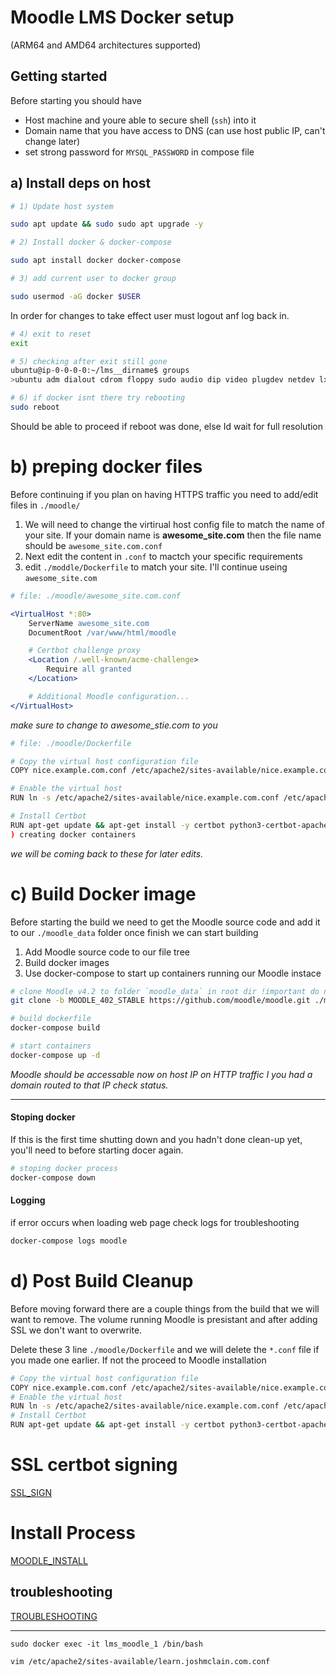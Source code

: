 # Moodle LMS Docker setup

(ARM64 and AMD64 architectures supported)

## Getting started

Before starting you should have

- Host machine and youre able to secure shell (`ssh`) into it
- Domain name that you have access to DNS (can use host public IP, can't change later)
- set strong password for `MYSQL_PASSWORD` in compose file

## a) Install deps on host

```bash
# 1) Update host system

sudo apt update && sudo sudo apt upgrade -y

# 2) Install docker & docker-compose

sudo apt install docker docker-compose

# 3) add current user to docker group

sudo usermod -aG docker $USER
```

In order for changes to take effect user must logout anf log back in.

```bash
# 4) exit to reset
exit 

# 5) checking after exit still gone
ubuntu@ip-0-0-0-0:~/lms__dirname$ groups
>ubuntu adm dialout cdrom floppy sudo audio dip video plugdev netdev lxd docker

# 6) if docker isnt there try rebooting
sudo reboot
```

Should be able to proceed if reboot was done, else Id wait for full resolution

# b) preping docker files

Before continuing if you plan on having HTTPS traffic you need to add/edit files in `./moodle/`

1) We will need to change the virtirual host config file to match the name of your site.
   If your domain name is **awesome_site.com** then the file name should be `awesome_site.com.conf`
2) Next edit the content in `.conf` to mactch your specific requirements
3) edit `./moddle/Dockerfile` to match your site. I'll continue useing `awesome_site.com`

```apache
# file: ./moodle/awesome_site.com.conf

<VirtualHost *:80>
    ServerName awesome_site.com
    DocumentRoot /var/www/html/moodle

    # Certbot challenge proxy
    <Location /.well-known/acme-challenge>
        Require all granted
    </Location>

    # Additional Moodle configuration...
</VirtualHost>
```

 *make sure to change to awesome_stie.com to you*

```bash
# file: ./moodle/Dockerfile

# Copy the virtual host configuration file
COPY nice.example.com.conf /etc/apache2/sites-available/nice.example.com.conf

# Enable the virtual host
RUN ln -s /etc/apache2/sites-available/nice.example.com.conf /etc/apache2/sites-enabled/nice.example.com.conf

# Install Certbot
RUN apt-get update && apt-get install -y certbot python3-certbot-apache```
) creating docker containers

```

*we will be coming back to these for later edits.*

# c) Build Docker image

Before starting the build we need to get the Moodle source code and add it to our `./moodle_data` folder once finish we can start building

1) Add Moodle source code to our file tree
2) Build docker images
3) Use docker-compose to start up containers running our Moodle instace

```bash
# clone Moodle v4.2 to folder `moodle_data` in root dir !important do not change folder name
git clone -b MOODLE_402_STABLE https://github.com/moodle/moodle.git ./moodle_data

# build dockerfile
docker-compose build

# start containers
docker-compose up -d
```

*Moodle should be accessable now on host IP on HTTP traffic I you had a domain routed to that IP check status.*

---

#### Stoping docker

If this is the first time shutting down and you hadn't done clean-up yet, you'll need to before starting docer again.

```bash
# stoping docker process
docker-compose down
```

#### Logging

if error occurs when loading web page check logs for troubleshooting

```bash
docker-compose logs moodle
```

# d) Post Build Cleanup

Before moving forward there are a couple things from the build that we will want to remove. The volume running Moodle is presistant and after adding SSL we don't want to overwrite. 

Delete these 3 line `./moodle/Dockerfile` and we will delete the `*.conf` file if you made one earlier. If not the proceed to Moodle installation

```bash
# Copy the virtual host configuration file
COPY nice.example.com.conf /etc/apache2/sites-available/nice.example.com.conf
# Enable the virtual host
RUN ln -s /etc/apache2/sites-available/nice.example.com.conf /etc/apache2/sites-enabled/nice.example.com.conf
# Install Certbot
RUN apt-get update && apt-get install -y certbot python3-certbot-apache
```

# SSL certbot signing

[SSL_SIGN](./SSL_SIGN.md)

# Install Process

[MOODLE_INSTALL](./MOODLE_INSTALL.md)


## troubleshooting

[TROUBLESHOOTING](./TROUBLESHOOTING.md)

---

`sudo docker exec -it lms_moodle_1 /bin/bash`

`vim /etc/apache2/sites-available/learn.joshmclain.com.conf`
